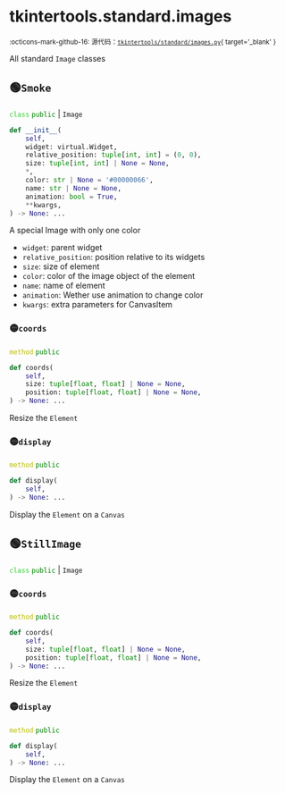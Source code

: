 # tkintertools.standard.images

<small>:octicons-mark-github-16: 源代码：[`tkintertools/standard/images.py`](https://github.com/Xiaokang2022/tkintertools/blob/3.0.0rc6/tkintertools/standard/images.py){ target='_blank' }</small>

All standard `Image` classes

## 🟢`Smoke`



<code style='color: limegreen;'>class</code> <code style='color: green;'>public</code> | `Image`


```python
def __init__(
    self,
    widget: virtual.Widget,
    relative_position: tuple[int, int] = (0, 0),
    size: tuple[int, int] | None = None,
    *,
    color: str | None = '#00000066',
    name: str | None = None,
    animation: bool = True,
    **kwargs,
) -> None: ...
```
A special Image with only one color

* `widget`: parent widget
* `relative_position`: position relative to its widgets
* `size`: size of element
* `color`: color of the image object of the element
* `name`: name of element
* `animation`: Wether use animation to change color
* `kwargs`: extra parameters for CanvasItem


### 🟡`coords`


<code style='color: #BBBB00;'>method</code> <code style='color: green;'>public</code>

```python
def coords(
    self,
    size: tuple[float, float] | None = None,
    position: tuple[float, float] | None = None,
) -> None: ...
```
Resize the `Element`

### 🟡`display`


<code style='color: #BBBB00;'>method</code> <code style='color: green;'>public</code>

```python
def display(
    self,
) -> None: ...
```
Display the `Element` on a `Canvas`



## 🟢`StillImage`



<code style='color: limegreen;'>class</code> <code style='color: green;'>public</code> | `Image`

### 🟡`coords`


<code style='color: #BBBB00;'>method</code> <code style='color: green;'>public</code>

```python
def coords(
    self,
    size: tuple[float, float] | None = None,
    position: tuple[float, float] | None = None,
) -> None: ...
```
Resize the `Element`

### 🟡`display`


<code style='color: #BBBB00;'>method</code> <code style='color: green;'>public</code>

```python
def display(
    self,
) -> None: ...
```
Display the `Element` on a `Canvas`



